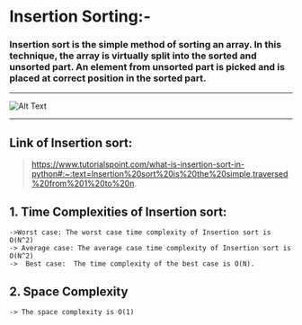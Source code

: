 # Insertion Sorting:-

### Insertion sort is the simple method of sorting an array. In this technique, the array is virtually split into the sorted and unsorted part. An element from unsorted part is picked and is placed at correct position in the sorted part.

<hr>

![Alt Text](https://upload.wikimedia.org/wikipedia/commons/9/9c/Insertion-sort-example.gif)

<hr>

## Link of Insertion sort:

> https://www.tutorialspoint.com/what-is-insertion-sort-in-python#:~:text=Insertion%20sort%20is%20the%20simple,traversed%20from%201%20to%20n.

## 1. Time Complexities of Insertion sort:

```
->Worst case: The worst case time complexity of Insertion sort is O(N^2)
-> Average case: The average case time complexity of Insertion sort is O(N^2)
->  Best case:  The time complexity of the best case is O(N).
```

## 2. Space Complexity

```
-> The space complexity is O(1)
```
